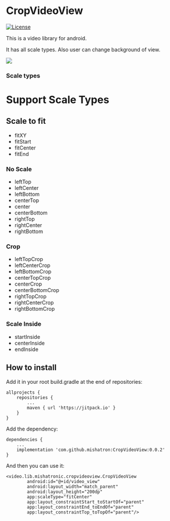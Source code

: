 # CropVideoView
[![License](https://img.shields.io/badge/license-Apache%202-blue.svg)](https://www.apache.org/licenses/LICENSE-2.0)

This is a video library for android.

It has all scale types. Also user can change background of view.

![](https://raw.githubusercontent.com/mishatron/CropVideoView/master/sample/src/main/res/drawable/screenshot1.png)

### Scale types

# Support Scale Types  

## Scale to fit 
- fitXY
- fitStart
- fitCenter
- fitEnd

### No Scale
- leftTop
- leftCenter
- leftBottom
- centerTop
- center
- centerBottom
- rightTop
- rightCenter
- rightBottom

### Crop
- leftTopCrop
- leftCenterCrop
- leftBottomCrop
- centerTopCrop
- centerCrop
- centerBottomCrop
- rightTopCrop
- rightCenterCrop
- rightBottomCrop

### Scale Inside
- startInside
- centerInside
- endInside

## How to install

Add it in your root build.gradle at the end of repositories:
``` 
allprojects {
    repositories {
        ...
        maven { url 'https://jitpack.io' }
    }
}
```
Add the dependency:
``` 
dependencies {
    ...
    implementation 'com.github.mishatron:CropVideoView:0.0.2'
} 
```
And then you can use it:
```
<video.lib.mishatronic.cropvideoview.CropVideoView
        android:id="@+id/video_view"
        android:layout_width="match_parent"
        android:layout_height="200dp"
        app:scaleType="fitCenter"
        app:layout_constraintStart_toStartOf="parent"
        app:layout_constraintEnd_toEndOf="parent"
        app:layout_constraintTop_toTopOf="parent"/>
```
